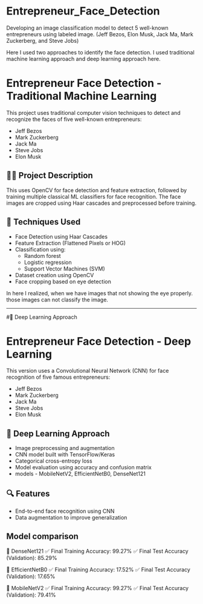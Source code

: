 # Entrepreneur_Face_Detection
Developing an image classification model to detect 5 well-known entrepreneurs using labeled image.  (Jeff Bezos, Elon Musk, Jack Ma, Mark Zuckerberg, and Steve Jobs)

Here I used two approaches to identify the face detection. I used traditional machine learning approach and deep learning approach here. 

# Entrepreneur Face Detection - Traditional Machine Learning

This project uses traditional computer vision techniques to detect and recognize the faces of five well-known entrepreneurs:

- Jeff Bezos
- Mark Zuckerberg
- Jack Ma
- Steve Jobs
- Elon Musk

## 👨‍💻 Project Description

This uses OpenCV for face detection and feature extraction, followed by training multiple classical ML classifiers for face recognition. The face images are cropped using Haar cascades and preprocessed before training.

## 🧠 Techniques Used

- Face Detection using Haar Cascades
- Feature Extraction (Flattened Pixels or HOG)
- Classification using:
  - Random forest
  - Logistic regression 
  - Support Vector Machines (SVM)
- Dataset creation using OpenCV
- Face cropping based on eye detection

In here I realized, when we have images that not showing the eye properly. those images can not classify the image. 



---

#📘 Deep Learning Approach

# Entrepreneur Face Detection - Deep Learning

This version uses a Convolutional Neural Network (CNN) for face recognition of five famous entrepreneurs:

- Jeff Bezos
- Mark Zuckerberg
- Jack Ma
- Steve Jobs
- Elon Musk

## 🧠 Deep Learning Approach

- Image preprocessing and augmentation
- CNN model built with TensorFlow/Keras
- Categorical cross-entropy loss
- Model evaluation using accuracy and confusion matrix
- models - MobileNetV2, EfficientNetB0, DenseNet121

## 🔍 Features

- End-to-end face recognition using CNN
- Data augmentation to improve generalization

## Model comparison 
📌 DenseNet121
✅ Final Training Accuracy: 99.27%
✅ Final Test Accuracy (Validation): 85.29%

📌 EfficientNetB0
✅ Final Training Accuracy: 17.52%
✅ Final Test Accuracy (Validation): 17.65%

📌 MobileNetV2
✅ Final Training Accuracy: 99.27%
✅ Final Test Accuracy (Validation): 79.41%
